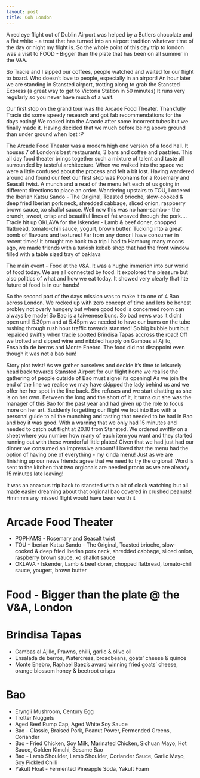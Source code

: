 ```yaml
---
layout: post
title: Ooh London
---
```


 A red eye flight out of Dublin Airport was helped by a Butlers chocolate and a flat white - a treat that has turned into an airport tradition whatever time of the day or night my flight is. So the whole point of this day trip to london was a visit to FOOD - Bigger than the plate that has been on all summer in the V&A.

So Tracie and I sipped our coffees, people watched and waited for our flight to board. Who doesn’t love to people, especially in an airport! An hour later we are standing in Stansted airport, trotting along to grab the Stansted Express (a great way to get to Victoria Station in 50 minutes) It runs very regularly so you never have much of a wait.

Our first stop on the grand tour was the Arcade Food Theater. Thankfully Tracie did some speedy research and got fab recommendations for the days eating! We rocked into the Aracde after some incorrect tubes but we finally made it. Having decided that we much before being above ground than under ground when lost :P

The Arcade Food Theater was a modern high end version of a food hall. It houses 7 of London’s best restaurants, 3 bars and coffee and pastries. This all day food theater brings together such a mixture of talent and taste all surrounded by tasteful architecture. When we walked into the space we were a little confused about the process and felt a bit lost. Having wandered around and found our feet our first stop was Pophams for a Rosemary and Seasalt twist. A munch and a read of the menu left each of us going in different directions to place an order. Wandering upstairs to TOU, I ordered the Iberian Katsu Sando - The Original, Toasted brioche, slow-cooked & deep fried Iberian pork neck, shredded cabbage, sliced onion, raspberry brown sauce, xo shallot sauce. Well now this was no ham-sambo - the crunch, sweet, crisp and beautiful lines of fat weaved through the pork….  Tracie hit up OKLAVA for the Iskender - Lamb & beef doner, chopped flatbread, tomato-chili sauce, yogurt, brown butter. Tucking into a great bomb of flavours and textures! Far from any donor I have consumer in recent times! It brought me back to a trip I had to Hamburg many moons ago, we made friends with a turkish kebab shop that had the front window filled with a table sized tray of baklava

The main event - Food at the V&A. It was a hughe immerion into our world of food today. We are all connected by food. It expolored the pleasure but also politics of what and how we eat today. It showed very clearly that hte future of food is in our hands!

So the second part of the days mission was to make it to one of 4 Bao across London. We rocked up with zero concept of time and lets be honest probley not overly hungery but where good food is concerned room can always be made! So Bao is a taiwenese buns. So bad news was it didnt open until 5.30pm and at 5.45pm we needed to have our bums on the tube rushing through rush hour traffic towards stansted! So big bubble burt but repaided swiftly when tracie spotted Brindisa Tapas accross the road! Off we trotted and sipped wine and nibbled happly on Gambas al Ajillo, Ensalada de berros and Monte Enebro. The food did not disappoint even though it was not a bao bun!

Story plot twist! As we gather ourselves and decide it’s time to leisurely head back towards Stansted Airport for our flight home we realise the gathering of people outside of Bao must signel its opening! As we join the end of the line we realise we may have skipped the lady behind us and we offer her her spot in the line back. She refuses and we start chatting as she is on her own. Between the long and the short of it, it turns out she was the manager of this Bao for the past year and had given up the role to focus more on her art. Suddenly forgetting our flight we trot into Bao with a personal guide to all the munching and tasting that needed to be had in Bao and boy it was good. With a warning that we only had 15 minutes and needed to catch out flight at 20.10 from Stansted. We ordered swiftly on a sheet where you number how many of each item you want and they started running out with these wonderful little plates! Given that we had just had our dinner we consumed an impressive amount! I loved that the menu had the option of having one of everything - my kinda menu! Just as we are finishing up our news friends agree that we need to try the orgional! Word is sent to the kitchen that two orgionals are needed pronto as we are already 15 minutes late leaving!

It was an anaxous trip back to stansted with a bit of clock watching but all made easier dreaming about that orgional bao covered in crushed peanuts! Hmmmm any missed flight would have been worth it

# Arcade Food Theater
- POPHAMS - Rosemary and Seasalt twist
- TOU - Iberian Katsu Sando - The Original, Toasted brioche, slow-cooked & deep fried Iberian pork neck, shredded cabbage, sliced onion, raspberry brown sauce, xo shallot sauce
- OKLAVA - Iskender, Lamb & beef doner, chopped flatbread, tomato-chili sauce, yougert, brown butter

# Food - Bigger than the plate @ the V&A, London

# Brindisa Tapas
- Gambas al Ajillo, Prawns, chilli, garlic & olive oil
- Ensalada de berros, Watercress, broadbeans, goats’ cheese & quince
- Monte Enebro, Raphael Baez’s award winning fried goats’ cheese, orange blossom honey & beetroot crisps

# Bao
- Eryngii Mushroom, Century Egg
- Trotter Nuggets
- Aged Beef Rump Cap, Aged White Soy Sauce
- Bao - Classic, Braised Pork, Peanut Power, Fermended Greens, Coriander
- Bao - Fried Chicken, Soy Milk, Marinated Chicken, Sichuan Mayo, Hot Sauce, Golden Kimchi, Sesame Bao
- Bao - Lamb Shoulder, Lamb Shoulder, Coriander Sauce, Garlic Mayo, Soy Pickled Chilli
- Yakult Float - Fermented Pineapple Soda, Yakult Foam
